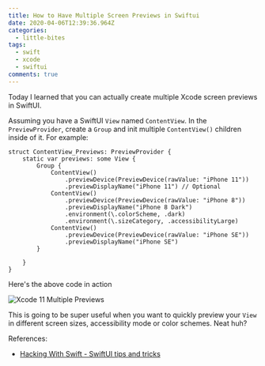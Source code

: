 ```yaml
---
title: How to Have Multiple Screen Previews in Swiftui
date: 2020-04-06T12:39:36.964Z
categories:
  - little-bites
tags:
  - swift
  - xcode
  - swiftui
comments: true
---
```

Today I learned that you can actually create multiple Xcode screen previews in SwiftUI.

Assuming you have a SwiftUI `View` named `ContentView`. In the `PreviewProvider`, create a `Group` and init multiple `ContentView()` children inside of it. For example:

```
struct ContentView_Previews: PreviewProvider {
    static var previews: some View {
        Group {
            ContentView()
                .previewDevice(PreviewDevice(rawValue: "iPhone 11"))
                .previewDisplayName("iPhone 11") // Optional
            ContentView()
                .previewDevice(PreviewDevice(rawValue: "iPhone 8"))
                .previewDisplayName("iPhone 8 Dark")
                .environment(\.colorScheme, .dark)
                .environment(\.sizeCategory, .accessibilityLarge)
            ContentView()
                .previewDevice(PreviewDevice(rawValue: "iPhone SE"))
                .previewDisplayName("iPhone SE")
        }

    }
}
```

 Here's the above code in action

![Xcode 11 Multiple Previews](/images/uploads/preview.gif)

This is going to be super useful when you want to quickly preview your `View` in different screen sizes, accessibility mode or color schemes. Neat huh?

References:
- [Hacking With Swift - SwiftUI tips and tricks](https://www.hackingwithswift.com/quick-start/swiftui/swiftui-tips-and-tricks)